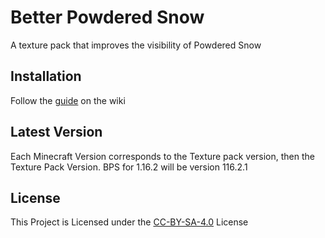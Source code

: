 # Better Powdered Snow

A texture pack that improves the visibility of Powdered Snow

## Installation
Follow the [guide](https://github.com/charlsplayz/Better-Powdered-Snow/wiki/Installing-a-Resource-Pack) on the wiki

## Latest Version

Each Minecraft Version corresponds to the Texture pack version, then the Texture Pack Version.
BPS for 1.16.2 will be version 116.2.1

## License
This Project is Licensed under the [CC-BY-SA-4.0](https://creativecommons.org/licenses/by-sa/4.0/) License
